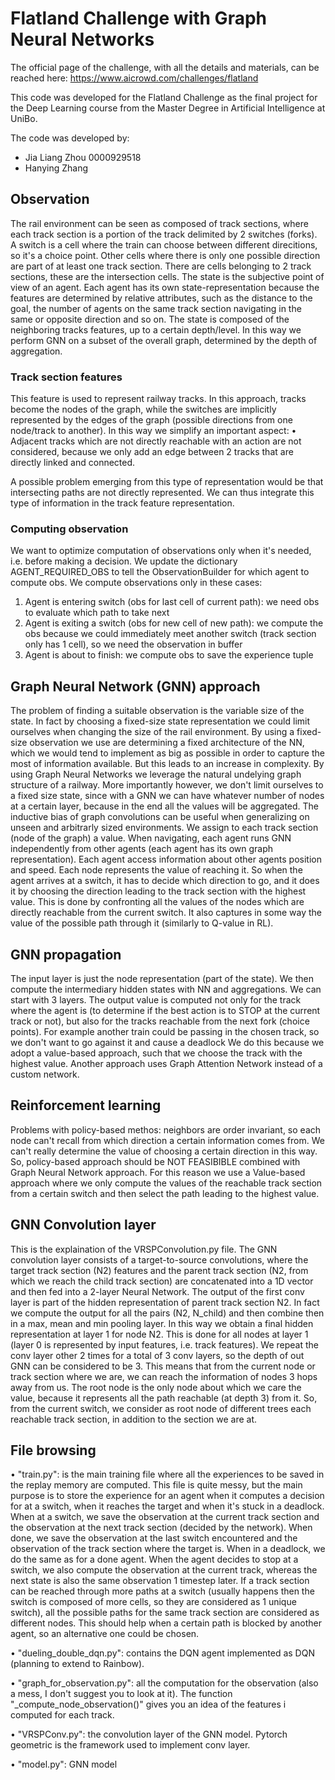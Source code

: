 # Flatland Challenge with Graph Neural Networks

The official page of the challenge, with all the details and materials, can be reached here: https://www.aicrowd.com/challenges/flatland

This code was developed for the Flatland Challenge as the final project for the Deep Learning course from the Master Degree in Artificial Intelligence at UniBo.

The code was developed by:
- Jia Liang Zhou 0000929518
- Hanying Zhang

## Observation
The rail environment can be seen as composed of track sections, where each track section is a portion of the track delimited by 2 switches (forks). A switch is a cell where the train can choose between different direcitions, so it's a choice point. Other cells where there is only one possible direction are part of at least one track section. There are cells belonging to 2 track sections, these are the intersection cells.
The state is the subjective point of view of an agent. Each agent has its own state-representation because the features are determined by relative attributes, such as the distance to the goal, the number of agents on the same track section navigating in the same or opposite direction and so on.
The state is composed of the neighboring tracks features, up to a certain depth/level. In this way we perform GNN on a subset of the overall graph, determined by the depth of aggregation. 

### Track section features
This feature is used to represent railway tracks. In this approach, tracks become the nodes of the graph, while the switches are implicitly represented by the edges of the graph (possible directions from one node/track to another).
In this way we simplify an important aspect:
• Adjacent tracks which are not directly reachable with an action are not considered, because we only add an edge between 2 tracks that are directly linked and connected.

A possible problem emerging from this type of representation would be that intersecting paths are not directly represented.
We can thus integrate this type of information in the track feature representation.

### Computing observation
We want to optimize computation of observations only when it's needed, i.e. before 
making a decision.
We update the dictionary AGENT_REQUIRED_OBS to tell the ObservationBuilder for which agent to compute obs.
We compute observations only in these cases:
1. Agent is entering switch (obs for last cell of current path): we need obs to evaluate which path
    to take next
2. Agent is exiting a switch (obs for new cell of new path): we compute the obs because we could immediately
    meet another switch (track section only has 1 cell), so we need the observation in buffer
3. Agent is about to finish: we compute obs to save the experience tuple

## Graph Neural Network (GNN) approach
The problem of finding a suitable observation is the variable size of the state. In fact by choosing a fixed-size state representation we could limit ourselves when changing the size of the rail environment. By using a fixed-size observation we use are determining a fixed architecture of the NN, which we would tend to implement as big as possible in order to capture the most of information available. But this leads to an increase in complexity.
By using Graph Neural Networks we leverage the natural undelying graph structure of a railway. More importantly however, we don't limit ourselves to a fixed size state, since with a GNN we can have whatever number of nodes at a certain layer, because in the end all the values will be aggregated. The inductive bias of graph convolutions can be useful when generalizing on unseen and arbitrarly sized environments. 
We assign to each track section (node of the graph) a value. When navigating, each agent runs GNN independently from other agents (each agent has its own graph representation). Each agent access information about other agents position and speed.
Each node represents the value of reaching it. So when the agent arrives at a switch, it has to decide which direction to go, and it does it by choosing the direction leading to the track section with the highest value. This is done by confronting all the values of the nodes which are directly reachable from the current switch. It also captures in some way the value of the possible path through it (similarly to Q-value in RL).

## GNN propagation
The input layer is just the node representation (part of the state).
We then compute the intermediary hidden states with NN and aggregations.
We can start with 3 layers.
The output value is computed not only for the track where the agent is (to determine if the best action is to STOP at the current track or not), but also for the tracks reachable from the next fork (choice points). For example another train could be passing in the chosen track, so we don't want to go against it and cause a deadlock
We do this because we adopt a value-based approach, such that we choose the track with the highest value. 
Another approach uses Graph Attention Network instead of a custom network.


## Reinforcement learning
Problems with policy-based methos: neighbors are order invariant, so each node can't recall from which direction a certain information comes from. We can't really determine the value of choosing a certain direction in this way.
So, policy-based approach should be NOT FEASIBIBLE combined with Graph Neural Network approach.
For this reason we use a Value-based approach where we only compute the values of the reachable track section from a certain switch and then select the path leading to the highest value.


## GNN Convolution layer
This is the explaination of the VRSPConvolution.py file.
The GNN convolution layer consists of a target-to-source convolutions, where the target track section (N2) features and the parent track section (N2, from which we reach the child track section) are concatenated into a 1D vector and then fed into a 2-layer Neural Network. The output of the first conv layer is part of the hidden representation of parent track section N2. In fact we compute the output for all the pairs (N2, N_child) and then combine then in a max, mean and min pooling layer. In this way we obtain a final hidden representation at layer 1 for node N2. This is done for all nodes at layer 1 (layer 0 is represented by input features, i.e. track features).
We repeat the conv layer other 2 times for a total of 3 conv layers, so the depth of out GNN can be considered to be 3. This means that from the current node or track section where we are, we can reach the information of nodes 3 hops away from us.
The root node is the only node about which we care the value, because it represents all the path reachable (at depth 3) from it.
So, from the current switch, we consider as root node of different trees each reachable track section, in addition to the section we are at.

## File browsing
• "train.py": is the main training file where all the experiences to be saved in the replay memory are computed.
This file is quite messy, but the main purpose is to store the experience for an agent when it computes a decision for at a switch, when it reaches the target and when it's stuck in a deadlock.
When at a switch, we save the observation at the current track section and the observation at the next track section (decided by the network).
When done, we save the observation at the last switch encountered and the observation of the track section where the target is.
When in a deadlock, we do the same as for a done agent.
When the agent decides to stop at a switch, we also compute the observation at the current track, whereas the next state is also the same observation 1 timestep later.
If a track section can be reached through more paths at a switch (usually happens then the switch is composed of more cells, so they are considered as 1 unique switch), all the possible paths for the same track section are considered as different nodes. This should help when a certain path is blocked by another agent, so an alternative one could be chosen.

• "dueling_double_dqn.py": contains the DQN agent implemented as DQN (planning to extend to Rainbow).

• "graph_for_observation.py": all the computation for the observation (also a mess, I don't suggest you to look at it).
The function "_compute_node_observation()" gives you an idea of the features i computed for each track.

• "VRSPConv.py": the convolution layer of the GNN model. Pytorch geometric is the framework used to implement conv layer.

• "model.py": GNN model
